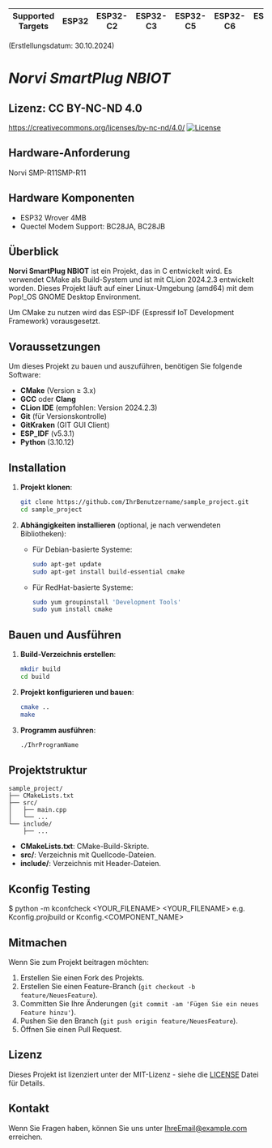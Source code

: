 | Supported Targets | ESP32 | ESP32-C2 | ESP32-C3 | ESP32-C5 | ESP32-C6 | ESP32-H2 | ESP32-P4 | ESP32-S2 | ESP32-S3 |
| ----------------- | ----- | -------- | -------- | -------- | -------- | -------- | -------- | -------- | -------- |
(Erstlellungsdatum: 30.10.2024)
# _Norvi SmartPlug NBIOT_

## Lizenz: CC BY-NC-ND 4.0
https://creativecommons.org/licenses/by-nc-nd/4.0/
[![License](https://img.shields.io/badge/LICENSE%20CC%20BY-NC-ND%20)](https://github.com/idleberg/Creative-Commons-Markdown/blob/master/4.0/by-nc-nd.markdown)



## Hardware-Anforderung
Norvi SMP-R11SMP-R11

## Hardware Komponenten 
- ESP32 Wrover 4MB
- Quectel Modem Support: BC28JA, BC28JB

## Überblick

**Norvi SmartPlug NBIOT** ist ein Projekt, das in C entwickelt wird. Es verwendet CMake als Build-System und ist mit CLion 2024.2.3 entwickelt worden. Dieses Projekt läuft auf einer Linux-Umgebung (amd64) mit dem Pop!_OS GNOME Desktop Environment.

Um CMake zu nutzen wird das ESP-IDF (Espressif IoT Development Framework) vorausgesetzt.
## Voraussetzungen

Um dieses Projekt zu bauen und auszuführen, benötigen Sie folgende Software:

- **CMake** (Version ≥ 3.x)
- **GCC** oder **Clang**
- **CLion IDE** (empfohlen: Version 2024.2.3)
- **Git** (für Versionskontrolle)
- **GitKraken** (GIT GUI Client)
- **ESP_IDF** (v5.3.1)
- **Python** (3.10.12)

## Installation

1. **Projekt klonen**:
    ```sh
    git clone https://github.com/IhrBenutzername/sample_project.git
    cd sample_project
    ```

2. **Abhängigkeiten installieren** (optional, je nach verwendeten Bibliotheken):

    - Für Debian-basierte Systeme:
      ```sh
      sudo apt-get update
      sudo apt-get install build-essential cmake
      ```

    - Für RedHat-basierte Systeme:
      ```sh
      sudo yum groupinstall 'Development Tools'
      sudo yum install cmake
      ```

## Bauen und Ausführen

1. **Build-Verzeichnis erstellen**:
    ```sh
    mkdir build
    cd build
    ```

2. **Projekt konfigurieren und bauen**:
    ```sh
    cmake ..
    make
    ```

3. **Programm ausführen**:
    ```sh
    ./IhrProgramName
    ```

## Projektstruktur

```plaintext
sample_project/
├── CMakeLists.txt
├── src/
│   ├── main.cpp
│   └── ...
└── include/
    ├── ...
```

- **CMakeLists.txt**: CMake-Build-Skripte.
- **src/**: Verzeichnis mit Quellcode-Dateien.
- **include/**: Verzeichnis mit Header-Dateien.

## Kconfig Testing
   $ python -m kconfcheck <YOUR_FILENAME>
   <YOUR_FILENAME> e.g. Kconfig.projbuild or Kconfig.<COMPONENT_NAME>

## Mitmachen

Wenn Sie zum Projekt beitragen möchten:

1. Erstellen Sie einen Fork des Projekts.
2. Erstellen Sie einen Feature-Branch (`git checkout -b feature/NeuesFeature`).
3. Committen Sie Ihre Änderungen (`git commit -am 'Fügen Sie ein neues Feature hinzu'`).
4. Pushen Sie den Branch (`git push origin feature/NeuesFeature`).
5. Öffnen Sie einen Pull Request.

## Lizenz

Dieses Projekt ist lizenziert unter der MIT-Lizenz - siehe die [LICENSE](LICENSE) Datei für Details.

## Kontakt

Wenn Sie Fragen haben, können Sie uns unter [IhreEmail@example.com](mailto:IhreEmail@example.com) erreichen.